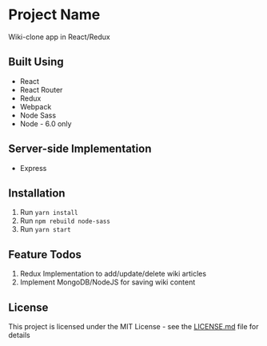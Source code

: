 # Project Name

Wiki-clone app in React/Redux

## Built Using
* React
* React Router
* Redux
* Webpack
* Node Sass
* Node - 6.0 only

## Server-side Implementation
* Express

## Installation

1. Run `yarn install`
2. Run `npm rebuild node-sass`
3. Run `yarn start`

## Feature Todos
1. Redux Implementation to add/update/delete wiki articles
2. Implement MongoDB/NodeJS for saving wiki content

## License

This project is licensed under the MIT License - see the [LICENSE.md](LICENSE.md) file for details